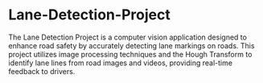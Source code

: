 # Lane-Detection-Project
The Lane Detection Project is a computer vision application designed to enhance road safety by accurately detecting lane markings on roads. This project utilizes image processing techniques and the Hough Transform to identify lane lines from road images and videos, providing real-time feedback to drivers.

